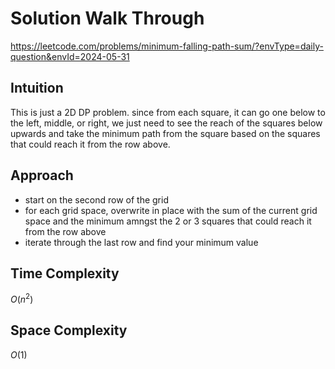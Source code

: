 # Solution Walk Through
https://leetcode.com/problems/minimum-falling-path-sum/?envType=daily-question&envId=2024-05-31

## Intuition
This is just a 2D DP problem. since from each square, it can go one below to the left, middle, or right, we just need to see the reach of the squares below upwards and take the minimum path from the square based on the squares that could reach it from the row above.

## Approach
- start on the second row of the grid
- for each grid space, overwrite in place with the sum of the current grid space and the minimum amngst the 2 or 3 squares that could reach it from the row above
- iterate through the last row and find your minimum value

## Time Complexity
$O(n^2)$

## Space Complexity
$O(1)$



